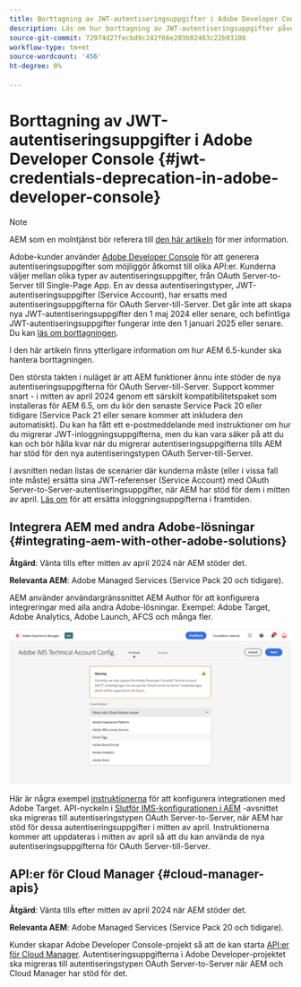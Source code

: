 ```yaml
---
title: Borttagning av JWT-autentiseringsuppgifter i Adobe Developer Console
description: Läs om hur borttagning av JWT-autentiseringsuppgifter påverkar AEM i Adobe Developer Console
source-git-commit: 72974d27fecbd9c242f66e203b02463c22b93108
workflow-type: tm+mt
source-wordcount: '456'
ht-degree: 0%

---
```



# Borttagning av JWT-autentiseringsuppgifter i Adobe Developer Console {#jwt-credentials-deprecation-in-adobe-developer-console}

>[!NOTE]
> AEM som en molntjänst bör referera till [den här artikeln](https://experienceleague.adobe.com/docs/experience-manager-cloud-service/content/security/jwt-credentials-deprecation-in-adobe-developer-console.html) för mer information.

Adobe-kunder använder [Adobe Developer Console](https://developer.adobe.com/console) för att generera autentiseringsuppgifter som möjliggör åtkomst till olika API:er. Kunderna väljer mellan olika typer av autentiseringsuppgifter, från OAuth Server-to-Server till Single-Page App. En av dessa autentiseringstyper, JWT-autentiseringsuppgifter (Service Account), har ersatts med autentiseringsuppgifterna för OAuth Server-till-Server. Det går inte att skapa nya JWT-autentiseringsuppgifter den 1 maj 2024 eller senare, och befintliga JWT-autentiseringsuppgifter fungerar inte den 1 januari 2025 eller senare. Du kan [läs om borttagningen](https://developer.adobe.com/developer-console/docs/guides/authentication/ServerToServerAuthentication/migration/).

I den här artikeln finns ytterligare information om hur AEM 6.5-kunder ska hantera borttagningen.

Den största takten i nuläget är att AEM funktioner ännu inte stöder de nya autentiseringsuppgifterna för OAuth Server-till-Server. Support kommer snart - i mitten av april 2024 genom ett särskilt kompatibilitetspaket som installeras för AEM 6.5, om du kör den senaste Service Pack 20 eller tidigare (Service Pack 21 eller senare kommer att inkludera den automatiskt). Du kan ha fått ett e-postmeddelande med instruktioner om hur du migrerar JWT-inloggningsuppgifterna, men du kan vara säker på att du kan och bör hålla kvar när du migrerar autentiseringsuppgifterna tills AEM har stöd för den nya autentiseringstypen OAuth Server-till-Server.

I avsnitten nedan listas de scenarier där kunderna måste (eller i vissa fall inte måste) ersätta sina JWT-referenser (Service Account) med OAuth Server-to-Server-autentiseringsuppgifter, när AEM har stöd för dem i mitten av april. [Läs om](https://developer.adobe.com/developer-console/docs/guides/authentication/ServerToServerAuthentication/migration/#migration-overview) för att ersätta inloggningsuppgifterna i framtiden.

## Integrera AEM med andra Adobe-lösningar {#integrating-aem-with-other-adobe-solutions}

**Åtgärd**: Vänta tills efter mitten av april 2024 när AEM stöder det.

**Relevanta AEM**: Adobe Managed Services (Service Pack 20 och tidigare).


AEM använder användargränssnittet AEM Author för att konfigurera integreringar med alla andra Adobe-lösningar. Exempel: Adobe Target, Adobe Analytics, Adobe Launch, AFCS och många fler.

![Integrera AEM med andra lösningar](/help/sites-administering/assets/jwt-deprecation.png)

Här är några exempel [instruktionerna](https://docs.mktossl.com/docs/experience-manager-cloud-service/content/sites/integrations/integration-adobe-target-ims.html?lang=en) för att konfigurera integrationen med Adobe Target. API-nyckeln i [Slutför IMS-konfigurationen i AEM](https://docs.mktossl.com/docs/experience-manager-cloud-service/content/sites/integrations/integration-adobe-target-ims.html#completing-the-ims-configuration-in-aem) -avsnittet ska migreras till autentiseringstypen OAuth Server-to-Server, när AEM har stöd för dessa autentiseringsuppgifter i mitten av april. Instruktionerna kommer att uppdateras i mitten av april så att du kan använda de nya autentiseringsuppgifterna för OAuth Server-till-Server.

## API:er för Cloud Manager {#cloud-manager-apis}

**Åtgärd**: Vänta tills efter mitten av april 2024 när AEM stöder det.

**Relevanta AEM**: Adobe Managed Services (Service Pack 20 och tidigare).

Kunder skapar Adobe Developer Console-projekt så att de kan starta [API:er för Cloud Manager](https://developer.adobe.com/experience-cloud/cloud-manager/guides/getting-started/create-api-integration/). Autentiseringsuppgifterna i Adobe Developer-projektet ska migreras till autentiseringstypen OAuth Server-to-Server när AEM och Cloud Manager har stöd för det.
